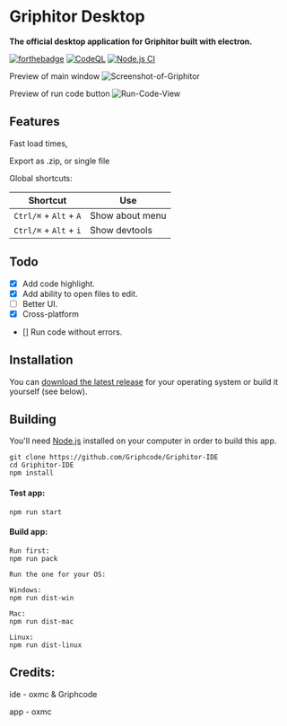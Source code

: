 # Griphitor Desktop

**The official desktop application for Griphitor built with electron.**

[![forthebadge](https://forthebadge.com/images/badges/made-with-javascript.svg)](https://www.javascript.com/)   [![CodeQL](https://github.com/Advik-B/Griphitor-IDE/actions/workflows/codeql-analysis.yml/badge.svg)](https://github.com/Advik-B/Griphitor-IDE/actions/workflows/codeql-analysis.yml)  [![Node.js CI](https://github.com/Advik-B/Griphitor-IDE/actions/workflows/node.js.yml/badge.svg)](https://github.com/Advik-B/Griphitor-IDE/actions/workflows/node.js.yml)

Preview of main window
![Screenshot-of-Griphitor](https://user-images.githubusercontent.com/67136658/140071180-0562815b-b175-4da6-8d00-c26c727a81e8.png)

Preview of run code button
![Run-Code-View](https://user-images.githubusercontent.com/67136658/140071433-e03762c1-39af-4dcb-8e2c-85f02d7ac518.png)

## Features

Fast load times,

Export as .zip, or single file

Global shortcuts:

| Shortcut               | Use                           |
| ---------------------- | ----------------------------- |
| `Ctrl/⌘` + `Alt` + `A` | Show about menu               |
| `Ctrl/⌘` + `Alt` + `i` | Show devtools                 |

## Todo

- [X] Add code highlight.
- [X] Add ability to open files to edit.
- [ ] Better UI.
- [X] Cross-platform
- [] Run code without errors.

## Installation

You can [download the latest release](https://github.com/Griphcode/Griphitor-IDE/releases) for your operating system or build it yourself (see below).

## Building

You'll need [Node.js](https://nodejs.org) installed on your computer in order to build this app.

```
git clone https://github.com/Griphcode/Griphitor-IDE
cd Griphitor-IDE
npm install
```

#### Test app:

```
npm run start
```

#### Build app:

```
Run first:
npm run pack

Run the one for your OS:

Windows:
npm run dist-win

Mac:
npm run dist-mac

Linux:
npm run dist-linux
```

## Credits:


ide - oxmc & Griphcode

app - oxmc

